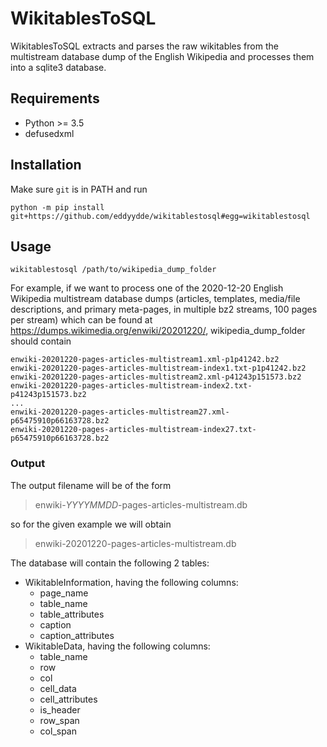 # WikitablesToSQL

WikitablesToSQL extracts and parses the raw wikitables from the multistream database dump of the English Wikipedia and processes them into a sqlite3 database.


## Requirements

- Python >= 3.5
- defusedxml


## Installation
Make sure `git` is in PATH and run

```console
python -m pip install git+https://github.com/eddyydde/wikitablestosql#egg=wikitablestosql
```


## Usage
```console
wikitablestosql /path/to/wikipedia_dump_folder
```

For example, if we want to process one of the 2020-12-20 English Wikipedia multistream database dumps (articles, templates, media/file descriptions, and primary meta-pages, in multiple bz2 streams, 100 pages per stream) which can be found at <https://dumps.wikimedia.org/enwiki/20201220/>, wikipedia_dump_folder should contain

```
enwiki-20201220-pages-articles-multistream1.xml-p1p41242.bz2
enwiki-20201220-pages-articles-multistream-index1.txt-p1p41242.bz2
enwiki-20201220-pages-articles-multistream2.xml-p41243p151573.bz2
enwiki-20201220-pages-articles-multistream-index2.txt-p41243p151573.bz2
...
enwiki-20201220-pages-articles-multistream27.xml-p65475910p66163728.bz2
enwiki-20201220-pages-articles-multistream-index27.txt-p65475910p66163728.bz2
```

### Output
The output filename will be of the form

> enwiki-*YYYYMMDD*-pages-articles-multistream.db

so for the given example we will obtain

> enwiki-20201220-pages-articles-multistream.db

The database will contain the following 2 tables:

- WikitableInformation, having the following columns:
	- page_name
	- table_name
	- table_attributes
	- caption
	- caption_attributes
- WikitableData, having the following columns:
	- table_name
	- row
	- col
	- cell_data
	- cell_attributes
	- is_header
	- row_span
	- col_span
	
